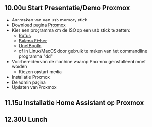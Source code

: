## 10.00u Start Presentatie/Demo Proxmox
* Aanmaken van een usb memory stick
 * Download pagina [Proxmox](https://www.proxmox.com/en/downloads/category/proxmox-virtual-environment)
 * Kies een programma om de ISO op een usb stick te zetten:
   * [Rufus](https://rufus.ie/)
   * [Balena Etcher](https://www.balena.io/etcher)
   * [UnetBootIn](https://unetbootin.github.io/)
   * of in Linux/MacOS door gebruik te maken van het commandline programma "dd" 
* Voorbereiden van de machine waarop Proxmox geinstalleerd moet worden
  * Kiezen opstart media
* Installatie Proxmox
* De admin pagina
* Updaten van Proxmox



## 11.15u Installatie Home Assistant op Proxmox

## 12.30U Lunch

